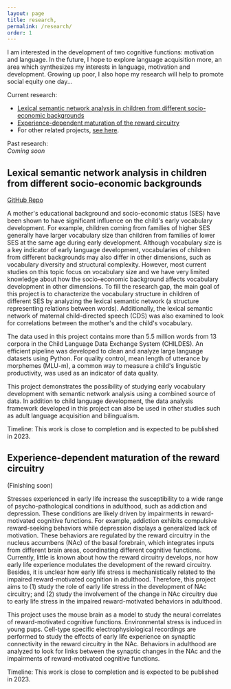 ```yaml
---
layout: page
title: research,
permalink: /research/
order: 1
---
```


I am interested in the development of two cognitive functions: motivation and language. In the future, I hope to explore language acquisition more, an area which synthesizes my interests in language, motivation and development. Growing up poor, I also hope my research will help to promote social equity one day...

Current research:  
- [Lexical semantic network analysis in children from different socio-economic backgrounds](#lexical-semantic-network-analysis-in-children-from-different-socio-economic-backgrounds)
- [Experience-dependent maturation of the reward circuitry](#experience-dependent-maturation-of-the-reward-circuitry)
- For other related projects, [see here](/projects). 

Past research:  
*Coming soon*

## Lexical semantic network analysis in children from different socio-economic backgrounds

[GitHub Repo](https://github.com/Data-Science-for-Linguists-2022/Child-Vocab-Development)

A mother's educational background and socio-economic status (SES) have been shown to have significant influence on the child's early vocabulary development. For example, children coming from families of higher SES generally have larger vocabulary size than children from families of lower SES at the same age during early development. Although vocabulary size is a key indicator of early language development, vocabularies of children from different backgrounds may also differ in other dimensions, such as vocabulary diversity and structural complexity. However, most current studies on this topic focus on vocabulary size and we have very limited knowledge about how the socio-economic background affects vocabulary development in other dimensions. To fill the research gap, the main goal of this project is to characterize the vocabulary structure in children of different SES by analyzing the lexical semantic network (a structure representing relations between words). Additionally, the lexical semantic network of maternal child-directed speech (CDS) was also examined to look for correlations between the mother's and the child's vocabulary.

The data used in this project contains more than 5.5 million words from 13 corpora in the Child Language Data Exchange System (CHILDES). An efficient pipeline was developed to clean and analyze large language datasets using Python. For quality control, mean length of utterance by morphemes (MLU-m), a common way to measure a child's linguistic productivity, was used as an indicator of data quality.

This project demonstrates the possibility of studying early vocabulary development with semantic network analysis using a combined source of data. In addition to child language development, the data analysis framework developed in this project can also be used in other studies such as adult language acquisition and bilingualism.

Timeline: This work is close to completion and is expected to be published in 2023.

## Experience-dependent maturation of the reward circuitry

(Finishing soon)

Stresses experienced in early life increase the susceptibility to a wide range of psycho-pathological conditions in adulthood, such as addiction and depression. These conditions are likely driven by impairments in reward-motivated cognitive functions. For example, addiction exhibits compulsive reward-seeking behaviors while depression displays a generalized lack of motivation. These behaviors are regulated by the reward circuitry in the nucleus accumbens (NAc) of the basal forebrain, which integrates inputs from different brain areas, coordinating different cognitive functions. Currently, little is known about how the reward circuitry develops, nor how early life experience modulates the development of the reward circuitry. Besides, it is unclear how early life stress is mechanistically related to the impaired reward-motivated cognition in adulthood. Therefore, this project aims to (1) study the role of early life stress in the development of NAc circuitry; and (2) study the involvement of the change in NAc circuitry due to early life stress in the impaired reward-motivated behaviors in adulthood.

This project uses the mouse brain as a model to study the neural correlates of reward-motivated cognitive functions. Environmental stress is induced in young pups. Cell-type specific electrophysiological recordings are performed to study the effects of early life experience on synaptic connectivity in the reward circuitry in the NAc. Behaviors in adulthood are analyzed to look for links between the synaptic changes in the NAc and the impairments of reward-motivated cognitive functions.

Timeline: This work is close to completion and is expected to be published in 2023.